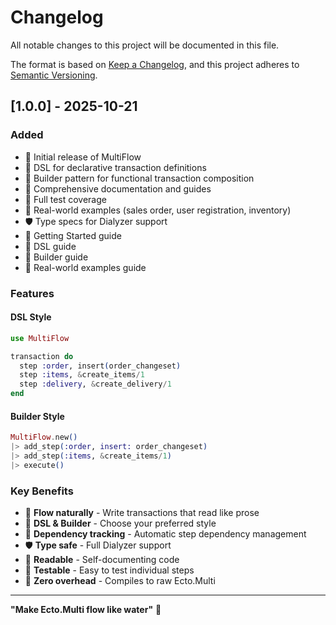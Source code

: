# Changelog

All notable changes to this project will be documented in this file.

The format is based on [Keep a Changelog](https://keepachangelog.com/en/1.0.0/),
and this project adheres to [Semantic Versioning](https://semver.org/spec/v2.0.0.html).

## [1.0.0] - 2025-10-21

### Added

- 🎉 Initial release of MultiFlow
- 🌊 DSL for declarative transaction definitions
- 🔧 Builder pattern for functional transaction composition
- 📝 Comprehensive documentation and guides
- 🧪 Full test coverage
- 🎯 Real-world examples (sales order, user registration, inventory)
- 🛡️ Type specs for Dialyzer support
- 📖 Getting Started guide
- 📖 DSL guide
- 📖 Builder guide
- 📖 Real-world examples guide

### Features

#### DSL Style
```elixir
use MultiFlow

transaction do
  step :order, insert(order_changeset)
  step :items, &create_items/1
  step :delivery, &create_delivery/1
end
```

#### Builder Style
```elixir
MultiFlow.new()
|> add_step(:order, insert: order_changeset)
|> add_step(:items, &create_items/1)
|> execute()
```

### Key Benefits

- 🌊 **Flow naturally** - Write transactions that read like prose
- 🎯 **DSL & Builder** - Choose your preferred style
- 🔗 **Dependency tracking** - Automatic step dependency management
- 🛡️ **Type safe** - Full Dialyzer support
- 📝 **Readable** - Self-documenting code
- 🧪 **Testable** - Easy to test individual steps
- 🚀 **Zero overhead** - Compiles to raw Ecto.Multi

---

**"Make Ecto.Multi flow like water"** 🌊

